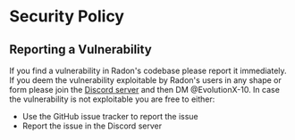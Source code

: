 # Security Policy

## Reporting a Vulnerability

If you find a vulnerability in Radon's codebase please report it immediately. If you deem the vulnerability exploitable
by Radon's users in any shape or form please join the [Discord server](https://discord.gg/YBFaDggpvt) and then DM @EvolutionX-10. In case the vulnerability is not exploitable you are free
to either:

- Use the GitHub issue tracker to report the issue
- Report the issue in the Discord server